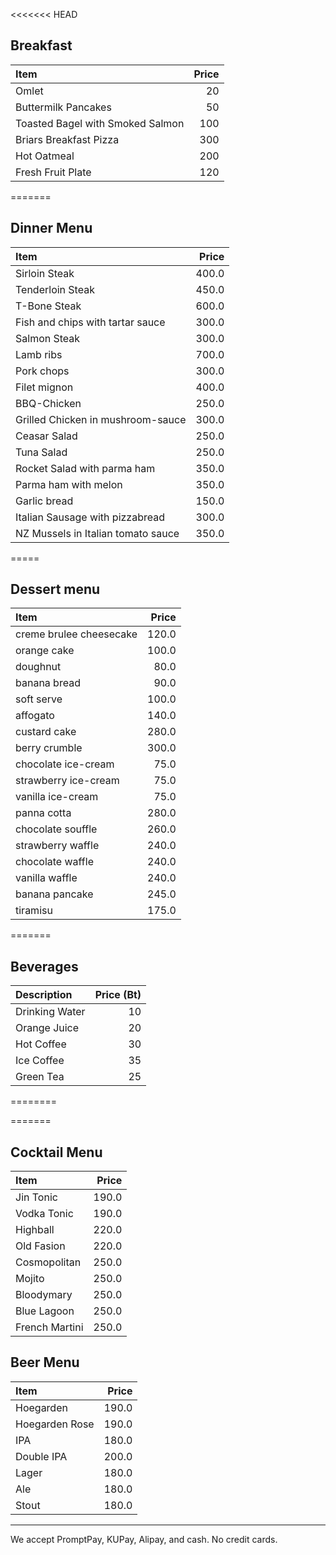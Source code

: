 <<<<<<< HEAD

## Breakfast

| Item                                   | Price |
|:---------------------------------------|------:|
| Omlet |  20  |
| Buttermilk Pancakes | 50 |
| Toasted Bagel with Smoked Salmon | 100 |
| Briars Breakfast Pizza |  300  |
| Hot Oatmeal |  200 |
| Fresh Fruit Plate |  120  |
=======

## Dinner Menu

| Item                               | Price |
| :--------------------------------- | ----: |
| Sirloin Steak                      | 400.0 |
| Tenderloin Steak                   | 450.0 |
| T-Bone Steak                       | 600.0 |
| Fish and chips with tartar sauce   | 300.0 |
| Salmon Steak                       | 300.0 |
| Lamb ribs                          | 700.0 |
| Pork chops                         | 300.0 |
| Filet mignon                       | 400.0 |
| BBQ-Chicken                        | 250.0 |
| Grilled Chicken in mushroom-sauce  | 300.0 |
| Ceasar Salad                       | 250.0 |
| Tuna Salad                         | 250.0 |
| Rocket Salad with parma ham        | 350.0 |
| Parma ham with melon               | 350.0 |
| Garlic bread                       | 150.0 |
| Italian Sausage with pizzabread    | 300.0 |
| NZ Mussels in Italian tomato sauce | 350.0 |
=====


## Dessert menu

| Item                                   | Price |
|:---------------------------------------|------:|
| creme brulee cheesecake                | 120.0 |
| orange cake                            | 100.0 |
| doughnut                               |  80.0 |
| banana bread                           |  90.0 |
| soft serve                             | 100.0 |
| affogato                               | 140.0 |
| custard cake                           | 280.0 |
| berry crumble                          | 300.0 |
| chocolate ice-cream                    | 75.0  |
| strawberry ice-cream                   | 75.0  |
| vanilla ice-cream                      | 75.0  |
| panna cotta                            | 280.0 |
| chocolate souffle                      | 260.0 |
| strawberry waffle                      | 240.0 |
| chocolate waffle                       | 240.0 |
| vanilla waffle                         | 240.0 |
| banana pancake                         | 245.0 |
| tiramisu                               | 175.0 |


=======
## Beverages

| Description                | Price (Bt) |
|:---------------------------|-----:|
| Drinking Water             |  10  |
| Orange Juice               |  20  |
| Hot Coffee                 |  30  |
| Ice Coffee                 |  35  |
| Green Tea                  |  25  |
========


=======
## Cocktail Menu

| Item                                   | Price |
|:---------------------------------------|------:|
| Jin Tonic                              | 190.0 |
| Vodka Tonic                            | 190.0 |
| Highball                               | 220.0 |
| Old Fasion                             | 220.0 |
| Cosmopolitan                           | 250.0 |
| Mojito                                 | 250.0 |
| Bloodymary                             | 250.0 |
| Blue Lagoon                            | 250.0 |
| French Martini                         | 250.0 |

## Beer Menu

| Item                                   | Price |
|:---------------------------------------|------:|
| Hoegarden                              | 190.0 |
| Hoegarden Rose                         | 190.0 |
| IPA                                    | 180.0 |
| Double IPA                             | 200.0 |
| Lager                                  | 180.0 |
| Ale                                    | 180.0 |
| Stout                                  | 180.0 |t 
---
We accept PromptPay, KUPay, Alipay, and cash. No credit cards.


